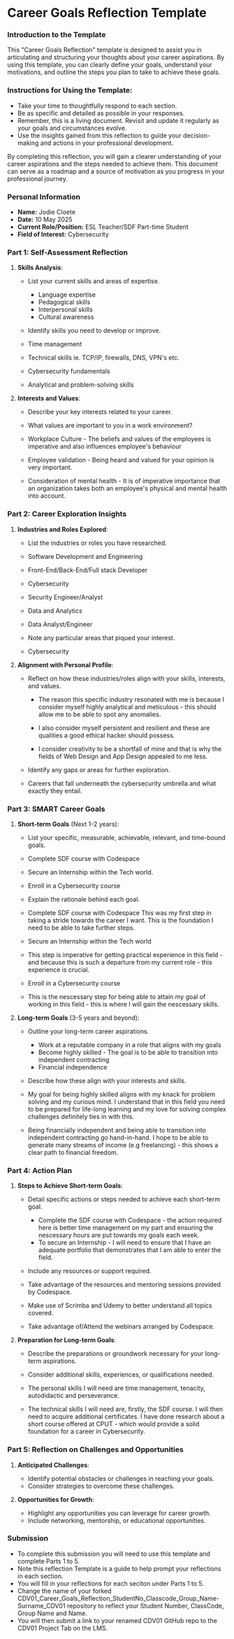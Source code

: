 
# Career Goals Reflection Template

### Introduction to the Template

This "Career Goals Reflection" template is designed to assist you in articulating and structuring your thoughts about your career aspirations. By using this template, you can clearly define your goals, understand your motivations, and outline the steps you plan to take to achieve these goals.

### Instructions for Using the Template:

- Take your time to thoughtfully respond to each section.
- Be as specific and detailed as possible in your responses.
- Remember, this is a living document. Revisit and update it regularly as your goals and circumstances evolve.
- Use the insights gained from this reflection to guide your decision-making and actions in your professional development.

By completing this reflection, you will gain a clearer understanding of your career aspirations and the steps needed to achieve them. This document can serve as a roadmap and a source of motivation as you progress in your professional journey.

### Personal Information

- **Name:** Jodie Cloete
- **Date:** 10 May 2025
- **Current Role/Position:** ESL Teacher/SDF Part-time Student
- **Field of Interest:** Cybersecurity 

### Part 1: Self-Assessment Reflection

1. **Skills Analysis**: 
    
    - List your current skills and areas of expertise.
      - Language expertise
      - Pedagogical skills
      - Interpersonal skills
      - Cultural awareness 
   
    - Identify skills you need to develop or improve.
     - Time management 
     - Technical skills ie. TCP/IP, firewalls, DNS, VPN's etc.
     - Cybersecurity fundamentals
     - Analytical and problem-solving skills

2. **Interests and Values**:
    
    - Describe your key interests related to your career.


    - What values are important to you in a work environment?
     - Workplace Culture - The beliefs and values of the employees is imperative and also influences employee's behaviour 
     - Employee validation - Being heard and valued for your opinion is very important.
     - Consideration of mental health - It is of imperative importance that an organization takes both an employee's physical and mental health into account.

### Part 2: Career Exploration Insights

1. **Industries and Roles Explored**:
    
    - List the industries or roles you have researched.
     - Software Development and Engineering
      - Front-End/Back-End/Full stack Developer 
     
     - Cybersecurity
      - Security Engineer/Analyst

     - Data and Analytics
      - Data Analyst/Engineer


    - Note any particular areas that piqued your interest.
     - Cybersecurity 


2. **Alignment with Personal Profile**:
    
    - Reflect on how these industries/roles align with your skills, interests, and values.
      - The reason this specific industry resonated with me is because I consider myself highly analytical and meticulous - this should allow me to be able to spot any anomalies. 

      - I also consider myself persistent and resilient and these are qualities a good ethical hacker should possess.
      
      - I consider creativity to be a shortfall of mine and that is why the fields of Web Design and App Design appealed to me less. 

    - Identify any gaps or areas for further exploration.
     - Careers that fall underneath the cybersecurity umbrella and what exactly they entail.

### Part 3: SMART Career Goals

1. **Short-term Goals** (Next 1-2 years):
    
    - List your specific, measurable, achievable, relevant, and time-bound goals.
     - Complete SDF course with Codespace
     - Secure an Internship within the Tech world.
     - Enroll in a Cybersecurity course 


    - Explain the rationale behind each goal.

     - Complete SDF course with Codespace
       This was my first step in taking a stride towards the career I want. This is the foundation I need to be able to take further steps.

    - Secure an Internship within the Tech world
     - This step is imperative for getting practical experience in this field - and because this is such a departure from my current role - this experience is crucial.

    - Enroll in a Cybersecurity course
     - This is the nescessary step for being able to attain my goal of working in this field - this is where I will gain the nescessary skills.


2. **Long-term Goals** (3-5 years and beyond):
    
    - Outline your long-term career aspirations.
      - Work at a reputable company in a role that aligns with my goals
      - Become highly skilled - The goal is to be able to transition into independent contracting
      - Financial independence 

    - Describe how these align with your interests and skills.
     - My goal for being highly skilled aligns with my knack for problem solving and my curious mind. I understand that in this field you need to be prepared for life-long learning and my love for solving complex challenges definitely ties in with this.
     - Being financially independent and being able to transition into independent contracting go hand-in-hand. I hope to be able to generate many streams of income (e.g freelancing) - this shows a clear path to financial freedom.

### Part 4: Action Plan

1. **Steps to Achieve Short-term Goals**:
    
    - Detail specific actions or steps needed to achieve each short-term goal.
      - Complete the SDF course with Codespace - the action required here is better time management on my part and ensuring the nescessary hours are put towards my goals each week.
      - To secure an Internship - I will need to ensure that I have an adequate portfolio that demonstrates that I am able to enter the field.
    
    - Include any resources or support required.
     - Take advantage of the resources and mentoring sessions provided by Codespace.
     - Make use of Scrimba and Udemy to better understand all topics covered.
     - Take advantage of/Attend the webinars arranged by Codespace.


2. **Preparation for Long-term Goals**:
    
    - Describe the preparations or groundwork necessary for your long-term aspirations.


    - Consider additional skills, experiences, or qualifications needed.
     - The personal skills I will need are time management, tenacity, autodidactic and perseverance. 
     - The technical skills I will need are, firstly,  the SDF course. I will then need to acquire additional certificates. I have done research about a short course offered at CPUT - which would provide a solid foundation for a career in Cybersecurity.

### Part 5: Reflection on Challenges and Opportunities

1. **Anticipated Challenges**:
    
    - Identify potential obstacles or challenges in reaching your goals.
    - Consider strategies to overcome these challenges.
2. **Opportunities for Growth**:
    
    - Highlight any opportunities you can leverage for career growth.
    - Include networking, mentorship, or educational opportunities.

### Submission

- To complete this submission you will need to use this template and complete Parts 1 to 5.
- Note this reflection Template is a guide to help prompt your reflections in each section.
- You will fill in your reflections for each seciton under Parts 1 to 5.
- Change the name of your forked CDV01_Career_Goals_Reflection_StudentNo_Classcode_Group_Name-Surname_CDV01 repository to reflect your Student Number, ClassCode, Group Name and Name.
- You will then submit a link to your renamed CDV01 GitHub repo to the CDV01 Project Tab on the LMS.


